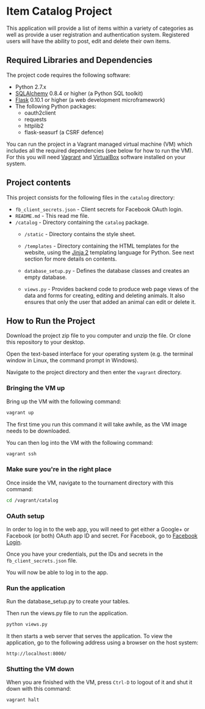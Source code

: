# Item Catalog Project

This application will provide a list of items within a variety of categories as well as provide a user registration and authentication system. Registered users will have the ability to post, edit and delete their own items.

## Required Libraries and Dependencies
The project code requires the following software:

* Python 2.7.x
* [SQLAlchemy](http://www.sqlalchemy.org/) 0.8.4 or higher (a Python SQL toolkit)
* [Flask](http://flask.pocoo.org/) 0.10.1 or higher (a web development microframework)
* The following Python packages:
    * oauth2client
    * requests
    * httplib2
    * flask-seasurf (a CSRF defence)


You can run the project in a Vagrant managed virtual machine (VM) which includes all the
required dependencies (see below for how to run the VM). For this you will need
[Vagrant](https://www.vagrantup.com/downloads) and
[VirtualBox](https://www.virtualbox.org/wiki/Downloads) software installed on your
system.

## Project contents
This project consists for the following files in the `catalog` directory:


* `fb_client_secrets.json` - Client secrets for Facebook OAuth login.
* `README.md` - This read me file.
* `/catalog` - Directory containing the `catalog` package.
    * `/static` -  Directory contains the style sheet.
      
    * `/templates` - Directory containing the HTML templates for the website, using
        the [Jinja 2](http://jinja.pocoo.org/docs/dev/) templating language for Python.
        See next section for more details on contents.
    * `database_setup.py` - Defines the database classes and creates an empty database.
    * `views.py` - Provides backend code to produce web page views of the data and forms
        for creating, editing and deleting animals. It also ensures that only the user
        that added an animal can edit or delete it.

## How to Run the Project
Download the project zip file to you computer and unzip the file. Or clone this
repository to your desktop.

Open the text-based interface for your operating system (e.g. the terminal
window in Linux, the command prompt in Windows).

Navigate to the project directory and then enter the `vagrant` directory.

### Bringing the VM up
Bring up the VM with the following command:

```bash
vagrant up
```

The first time you run this command it will take awhile, as the VM image needs to
be downloaded.

You can then log into the VM with the following command:

```bash
vagrant ssh
```


### Make sure you're in the right place
Once inside the VM, navigate to the tournament directory with this command:

```bash
cd /vagrant/catalog
```

### OAuth setup
In order to log in to the web app, you will need to get either a Google+ or Facebook
(or both) OAuth app ID and secret. For Facebook,
go to [Facebook Login](https://developers.facebook.com/products/login).

Once you have your credentials, put the IDs and secrets in the `fb_client_secrets.json`
file.

You will now be able to log in to the app.

### Run the application
Run the database_setup.py to create your tables.

Then run the views.py file to run the application.

```bash
python views.py
```

It then starts a web server that serves the application. To view the application,
go to the following address using a browser on the host system:

```
http://localhost:8000/
```



### Shutting the VM down
When you are finished with the VM, press `Ctrl-D` to logout of it and shut it down
with this command:

```bash
vagrant halt
```